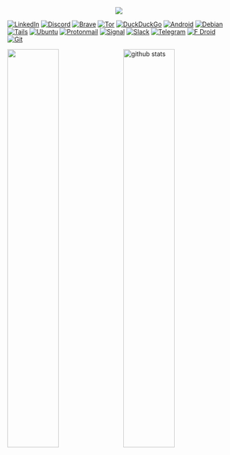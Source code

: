 <p align="center">
  <img src="https://media.giphy.com/media/JzzLFXnZt4aiI/giphy.gif">
</p>

<a href="https://www.linkedin.com/in/florian-carvalho-b24a9b197/"> ![LinkedIn](https://img.shields.io/badge/LinkedIn-0077B5?style=for-the-badge&logo=linkedin&logoColor=white)</a>
<a href="https://discord.com/">![Discord](https://img.shields.io/badge/ChoZeur%230001-%237289DA.svg?style=for-the-badge&logo=discord&logoColor=white)</a>
<a href="https://brave.com/">![Brave](https://img.shields.io/badge/Brave-FB542B?style=for-the-badge&logo=Brave&logoColor=white)</a>
<a href="https://www.torproject.org/">![Tor](https://img.shields.io/badge/Tor-7D4698?style=for-the-badge&logo=Tor-Browser&logoColor=white)</a>
<a href="https://duckduckgo.com/">![DuckDuckGo](https://img.shields.io/badge/DuckDuckGo-DE5833?style=for-the-badge&logo=DuckDuckGo&logoColor=white)</a>
<a href="https://www.android.com/">![Android](https://img.shields.io/badge/Android-3DDC84?style=for-the-badge&logo=android&logoColor=white)</a>
<a href="https://www.debian.org/">![Debian](https://img.shields.io/badge/Debian-D70A53?style=for-the-badge&logo=debian&logoColor=white)</a>
<a href="https://tails.boum.org/index.fr.html">![Tails](https://img.shields.io/badge/Tails%20-56347C?&style=for-the-badge&logo=tails&logoColor=white)</a> 
<a href="https://ubuntu.com/">![Ubuntu](https://img.shields.io/badge/Ubuntu-E95420?style=for-the-badge&logo=ubuntu&logoColor=white)</a>
<a href="https://protonmail.com/">![Protonmail](https://img.shields.io/badge/ProtonMail-8B89CC?style=for-the-badge&logo=protonmail&logoColor=white)</a>
<a href="https://www.signal.org/">![Signal](https://img.shields.io/badge/Signal-%23039BE5.svg?style=for-the-badge&logo=Signal&logoColor=white)</a>
<a href="https://slack.com/">![Slack](https://img.shields.io/badge/Slack-4A154B?style=for-the-badge&logo=slack&logoColor=white)</a>
<a href="https://telegram.org/">![Telegram](https://img.shields.io/badge/Telegram-2CA5E0?style=for-the-badge&logo=telegram&logoColor=white)</a>
<a href="https://f-droid.org/">![F Droid](https://img.shields.io/badge/F_Droid-1976D2?style=for-the-badge&logo=f-droid&logoColor=white)</a>
<a href="https://git-scm.com/">![Git](https://img.shields.io/badge/git-%23F05033.svg?style=for-the-badge&logo=git&logoColor=white)</a>





<a>
  <img src="https://github-readme-stats.vercel.app/api?username=chozeur&show_icons=true&theme=midnight-purple" alt="github stats" width="48%" align="right"/>
</a>
<a>
  <img src="https://github-readme-streak-stats.herokuapp.com/?user=chozeur&theme=midnight-purple" width="48%" align="left"/>
</a>

